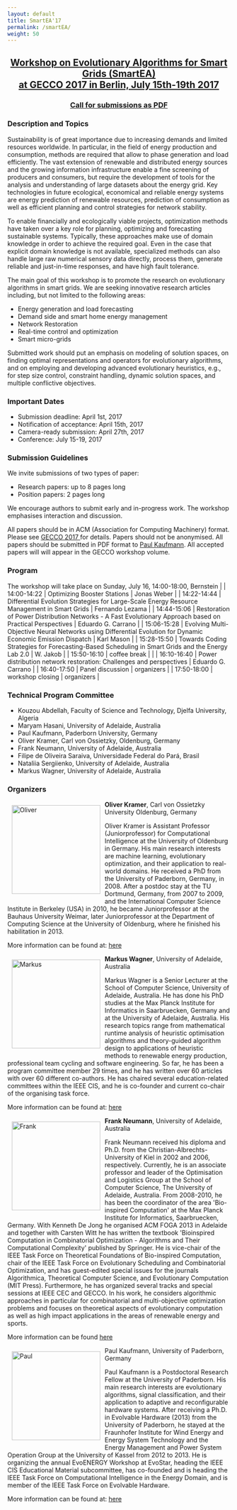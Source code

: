 ```yaml
---
layout: default
title: SmartEA'17
permalink: /smartEA/
weight: 50
---
```

<center>
<h2><b><a href="http://gecco-2017.sigevo.org/index.html/Workshops#id_Evolutionary%20Methods%20for%20Smart%20Grid%20Applications">Workshop on Evolutionary Algorithms for Smart Grids (SmartEA)<br>at ​GECCO 2017 in Berlin, July 15th-19th 2017</a></b></h2>

<h3><a href="{{ site.baseurl }}/assets/SmartEA-CfP.pdf">Call for submissions as PDF</a></h3>

</center>

<h3><b>Description and Topics</b></h3>


Sustainability is of great importance due to increasing demands and limited resources worldwide. In particular, in the field of energy production and consumption, methods are required that allow to phase generation and load efficiently. The vast extension of renewable and distributed energy sources and the growing information infrastructure enable a fine screening of producers and consumers, but require the development of tools for the analysis and understanding of large datasets about the energy grid. Key technologies in future ecological, economical and reliable energy systems are energy prediction of renewable resources, prediction of consumption as well as efficient planning and control strategies for network stability.

To enable financially and ecologically viable projects, optimization methods have taken over a key role for planning, optimizing and forecasting sustainable systems. Typically, these approaches make use of domain knowledge in order to achieve the required goal. Even in the case that explicit domain knowledge is not available, specialized methods can also handle large raw numerical sensory data directly, process them, generate reliable and just-in-time responses, and have high fault tolerance.

The main goal of this workshop is to promote the research on evolutionary algorithms in smart grids. We are seeking innovative research articles including, but not limited to the following areas:

- Energy generation and load forecasting
- Demand side and smart home energy management
- Network Restoration
- Real-time control and optimization
- Smart micro-grids

Submitted work should put an emphasis on modeling of solution spaces, on finding optimal representations and operators for evolutionary algorithms, and on employing and developing advanced evolutionary heuristics, e.g., for step size control, constraint handling, dynamic solution spaces, and multiple conflictive objectives.


<h3><b>Important Dates</b></h3>

- Submission deadline: 	April 1st, 2017
- Notification of acceptance: 	April 15th, 2017
- Camera-ready submission: 	April 27th, 2017
- Conference: July 15-19, 2017

<h3><b>Submission Guidelines</b></h3>

We invite submissions of two types of paper:

- Research papers: up to 8 pages long
- Position papers: 2 pages long

We encourage authors to submit early and in-progress work. The workshop emphasises interaction and discussion.

All papers should be in ACM (Association for Computing Machinery) format. Please see <a href="http://gecco-2017.sigevo.org"> GECCO 2017 </a> for details. Papers should not be anonymised. All papers should be submitted in PDF format to <a href="mailto:paul.kaufmann@uni-paderborn.de">Paul Kaufmann</a>. All accepted papers will will appear in the GECCO workshop volume.

<h3><b>Program</b></h3>

The workshop will take place on Sunday, July 16, 14:00-18:00, Bernstein
                                                                                                                                                   |
| 14:00-14:22 | Optimizing Booster Stations                                                                                  | Jonas Weber         |
| 14:22-14:44 | Differential Evolution Strategies for Large-Scale Energy Resource Management in Smart Grids                  | Fernando Lezama     |
| 14:44-15:06 | Restoration of Power Distribution Networks - A Fast Evolutionary Approach based on Practical Perspectives    | Eduardo G. Carrano  |
| 15:06-15:28 | Evolving Multi-Objective Neural Networks using Differential Evolution for Dynamic Economic Emission Dispatch | Karl Mason          |
| 15:28-15:50 | Towards Coding Strategies for Forecasting-Based Scheduling in Smart Grids and the Energy Lab 2.0             | W. Jakob            |
| 15:50-16:10 | coffee break                                                                                                 |                     |
| 16:10-16:40 | Power distribution network restoration: Challenges and perspectives                                          | Eduardo G. Carrano  |
| 16:40-17:50 | Panel discussion                                                                                             | organizers          |
| 17:50-18:00 | workshop closing                                                                                             | organizers          |


<h3><b>Technical Program Committee</b></h3>

- Kouzou Abdellah, Faculty of Science and Technology, Djelfa University, Algeria
- Maryam Hasani, University of Adelaide, Australia
- Paul Kaufmann, Paderborn University, Germany
- Oliver Kramer, Carl von Ossietzky, Oldenburg, Germany
- Frank Neumann, University of Adelaide, Australia
- Filipe de Oliveira Saraiva, Universidade Federal do Pará, Brasil
- Nataliia Sergiienko, University of Adelaide, Australia
- Markus Wagner, University of Adelaide, Australia

<h3><b>Organizers</b></h3>

<div style="float: left">
    <a href="{{ site.baseurl }}/"><img src="{{ site.baseurl }}/assets/oliver.jpeg" alt="Oliver" height="200" hspace="10" vspace="10"></a>
</div>

<b>Oliver Kramer</b>, Carl von Ossietzky University Oldenburg, Germany

Oliver Kramer is Assistant Professor (Juniorprofessor) for Computational Intelligence at the University of Oldenburg in Germany. His main research interests are machine learning, evolutionary optimization, and their application to real-world domains. He received a PhD from the University of Paderborn, Germany, in 2008. After a postdoc stay at the TU Dortmund, Germany, from 2007 to 2009, and the International Computer Science Institute in Berkeley (USA) in 2010, he became Juniorprofessor at the Bauhaus University Weimar, later Juniorprofessor at the Department of Computing Science at the University of Oldenburg, where he finished his habilitation in 2013.


More information can be found at: <a href="http://www.ci.uni-oldenburg.de">here</a>


<div style="float: left">
    <a href="{{ site.baseurl }}/"><img src="{{ site.baseurl }}/assets/mw-cyclists.jpeg" alt="Markus" height="200" hspace="10" vspace="10"></a>
</div>

<b>Markus Wagner</b>, University of Adelaide, Australia

Markus Wagner is a Senior Lecturer at the School of Computer Science, University of Adelaide, Australia. He has done his PhD studies at the Max Planck
Institute for Informatics in Saarbruecken, Germany and at the University of
Adelaide, Australia. His research topics range from mathematical runtime
analysis of heuristic optimisation algorithms and theory-guided algorithm
design to applications of heuristic methods to renewable energy production,
professional team cycling and software engineering. So far, he has been a program committee member 29 times, and he has written over 60 articles with over 60 different co-authors. He has chaired several education-related committees within the IEEE CIS, and he is co-founder and current co-chair of the organising task force.

More information can be found at: <a href="http://cs.adelaide.edu.au/~markus">here</a>

<div style="float: left">
    <a href="{{ site.baseurl }}/"><img src="{{ site.baseurl }}/assets/FrankCS.jpeg" alt="Frank" height="200" hspace="10" vspace="10"></a>
</div>

​<b>Frank Neumann</b>, University of Adelaide, Australia

Frank Neumann received his diploma and Ph.D. from the Christian-Albrechts-University of Kiel in 2002 and 2006, respectively. Currently, he is an associate professor and leader of the Optimisation and Logistics Group at the School of Computer Science, The University of Adelaide, Australia. From 2008-2010, he has been the coordinator of the area 'Bio-inspired Computation' at the Max Planck Institute for Informatics, Saarbruecken, Germany. With Kenneth De Jong he organised ACM FOGA 2013 in Adelaide and together with Carsten Witt he has written the textbook 'Bioinspired Computation in Combinatorial Optimization - Algorithms and Their Computational Complexity' published by Springer. He is vice-chair of the IEEE Task Force on Theoretical Foundations of Bio-inspired Computation, chair of the IEEE Task Force on Evolutionary Scheduling and Combinatorial Optimization, and has guest-edited special issues for the journals Algorithmica, Theoretical Computer Science, and Evolutionary Computation (MIT Press). Furthermore, he has organized several tracks and special sessions at IEEE CEC and GECCO. In his work, he considers algorithmic approaches in particular for combinatorial and multi-objective optimization problems and focuses on theoretical aspects of evolutionary computation as well as high impact applications in the areas of renewable energy and sports.


More information can be found <a href ="http://cs.adelaide.edu.au/~frank">here</a>



<div style="float: left">
    <a href="{{ site.baseurl }}/"><img src="{{ site.baseurl }}/assets/paul.jpg" alt="Paul" height="200" hspace="10" vspace="10"></a>
</div>

<a>Paul Kaufmann</a>, University of Paderborn, Germany

Paul Kaufmann is a Postdoctoral Research Fellow at the University of Paderborn. His main research interests are evolutionary algorithms, signal classification, and their application to adaptive and reconfigurable hardware systems. After receiving a Ph.D. in Evolvable Hardware (2013) from the University of Paderborn, he stayed at the Fraunhofer Institute for Wind Energy and Energy System Technology and the Energy Management and Power System Operation Group at the University of Kassel from 2012 to 2013. He is organizing the annual EvoENERGY Workshop at EvoStar, heading the IEEE CIS Educational Material subcommittee, has co-founded and is heading the IEEE Task Force on Computational Intelligence in the Energy Domain, and is member of the IEEE Task Force on Evolvable Hardware.

More information can be found at: <a href="https://sites.google.com/site/paulkaufmann/">here</a>



